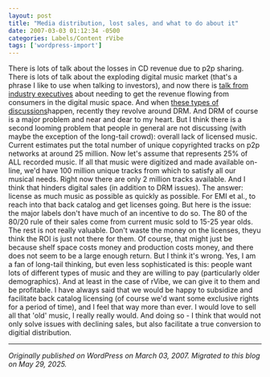 ```yaml
---
layout: post
title: "Media distribution, lost sales, and what to do about it"
date: 2007-03-03 01:12:34 -0500
categories: Labels/Content rVibe
tags: ['wordpress-import']
---
```


There is lots of talk about the losses in CD revenue due to p2p sharing. There is lots of talk about the exploding digital music market (that's a phrase I like to use when talking to investors), and now there is [talk from industry executives](http:// "http://news.com.com/Music+executives+judge+Jobs%2C+lament+losses/2100-1027_3-6162729.html") about needing to get the revenue flowing from consumers in the digital music space. And when [these types of discussions](http:// "http://www.appscout.com/2007/02/digital_music_forum_the_suits.php")happen, recently they revolve around DRM. And DRM of course is a major problem and near and dear to my heart. But I think there is a second looming problem that people in general are not discussing (with maybe the exception of the long-tail crowd): overall lack of licensed music. Current estimates put the total number of unique copyrighted tracks on p2p networks at around 25 million. Now let's assume that represents 25% of ALL recorded music. If all that music were digitized and made available on-line, we'd have 100 million unique tracks from which to satisfy all our musical needs. Right now there are only 2 million tracks available. And I think that hinders digital sales (in addition to DRM issues). The answer: license as much music as possible as quickly as possible. For EMI et al., to reach into that back catalog and get licenses going. But here is the issue: the major labels don't have much of an incentive to do so. The 80 of the 80/20 rule of their sales come from current music sold to 15-25 year olds. The rest is not really valuable. Don't waste the money on the licenses, theyu think the ROI is just not there for them. Of course, that might just be because shelf space costs money and production costs money, and there does not seem to be a large enough return. But I think it's wrong. Yes, I am a fan of long-tail thinking, but even less sophisticated is this: people want lots of different types of music and they are willing to pay (particularly older demographics). And at least in the case of rVibe, we can give it to them and be profitable. I have always said that we would be happy to subsidize and facilitate back catalog licensing (of course we'd want some exclusive rights for a period of time), and I feel that way more than ever. I would love to sell all that 'old' music, I really really would. And doing so - I think that would not only solve issues with declining sales, but also facilitate a true conversion to digitial distribution.

---

*Originally published on WordPress on March 03, 2007. Migrated to this blog on May 29, 2025.*
